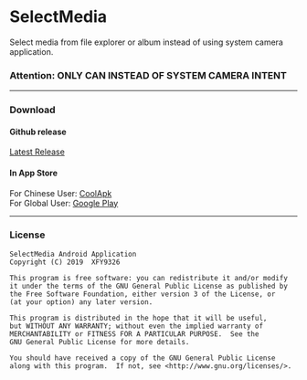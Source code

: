 # SelectMedia
Select media from file explorer or album instead of using system camera application.   
  
### Attention: ONLY CAN INSTEAD OF SYSTEM CAMERA INTENT

-----  

### Download

#### Github release
[Latest Release](https://github.com/XFY9326/SelectMedia/releases/latest)

#### In App Store
For Chinese User:  [CoolApk](https://www.coolapk.com/apk/163965)  
For Global User:  [Google Play](https://play.google.com/store/apps/details?id=tool.xfy9326.selectmedia)  

-----  

### License

    SelectMedia Android Application
    Copyright (C) 2019  XFY9326

    This program is free software: you can redistribute it and/or modify
    it under the terms of the GNU General Public License as published by
    the Free Software Foundation, either version 3 of the License, or
    (at your option) any later version.

    This program is distributed in the hope that it will be useful,
    but WITHOUT ANY WARRANTY; without even the implied warranty of
    MERCHANTABILITY or FITNESS FOR A PARTICULAR PURPOSE.  See the
    GNU General Public License for more details.

    You should have received a copy of the GNU General Public License
    along with this program.  If not, see <http://www.gnu.org/licenses/>.
